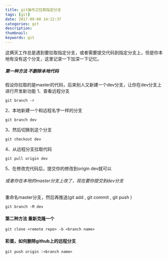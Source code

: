 ```yaml
---
title: git操作之拉取指定分支
tags: [git]
date: 2017-09-08 14:12:37
categories: git
description:
thumbnail:
keywords: git
---
```

这俩天工作总是遇到要拉取指定分支，或者需要提交代码到指定分支上，但是你本地有没有这个分支，这里记录一下加深一下记忆。

##### 第一种方法 不删除本地代码
假设你拉取的是master的代码，后来别人又新建一个dev分支，让你在dev分支上进行开发新功能
1、查看远程分支
```
git branch -r
```
2、本地新建一个和远程名字一样的分支
```
git branch dev
```
3、然后切换到这个分支
```
git checkout dev
```
4、从远程分支拉取代码
```
git pull origin dev
```
5、在修改完代码后，提交你的修改到origin dev就可以
###### 或者你在本地的master分支上改了，现在要你提交到dev分支
重命名master分支，然后再推送(git add ,  git commit , git push )
```
git branch -M dev
```
#### 第二种方法 重新克隆一个
```
git clone <remote repo> -b <branch name>
```

#### 彩蛋，如何删除github上的远程分支
```
git push origin :<branch name>
```